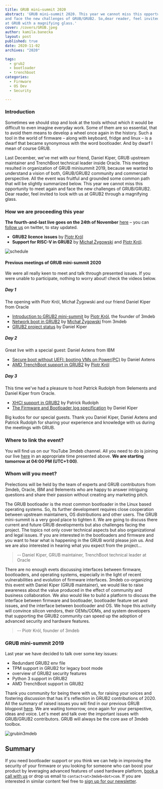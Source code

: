 ```yaml
---
title: GRUB mini–summit 2020
abstract: 'GRUB mini–summit 2020. This year we cannot miss this opportunity to meet again
and face the new challenges of GRUB/GRUB2. So,dear reader, feel invited to look
at GRUB with a magnifying glass.'
cover: /covers/GRUB.jpeg
author: kamila.banecka
layout: post
published: true
date: 2020-11-02
archives: "2020"

tags:
  - grub2
  - bootloader
  - trenchboot
categories:
  - Firmware
  - OS Dev
  - Security

---
```


### Introduction

Sometimes we should stop and look at the tools without which it would be
difficult to even imagine everyday work. Some of them are so essential, that to
avoid them means to develop a wheel once again in the history. Such a tool in
the world of firmware – along with keyboard, fridge and linux – is a dwarf that
became synonymous with the word bootloader. And by dwarf I mean of course GRUB.

Last December, we've met with our friend, Daniel Kiper, GRUB upstream maintainer
and TrenchBoot technical leader inside Oracle. This meeting resulted in
organization of GRUB minisummit 2019, because we wanted to understand a vision
of both, GRUB/GRUB2 community and commercial perspective. All the event was
fruitful and grounded some common path that will be slightly summarized below.
This year we cannot miss this opportunity to meet again and face the new
challenges of GRUB/GRUB2. Dear reader, feel invited to look with us at GRUB2
through a magnifying glass.

### How we are proceeding this year

**The fourth-and-last live goes on the 24th of November**
[here](https://www.youtube.com/channel/UC_djHbyjuJvhVjfT18nyqmQ/live) – you can
[follow us](https://twitter.com/3mdeb_com) on twitter, to stay updated.

- **GRUB2 licence issues** by [Piotr Król](https://twitter.com/pietrushnic)
- **Support for RISC-V in GRUB2** by
  [Michał Żygowski](https://twitter.com/_miczyg_) and
  [Piotr Król](https://twitter.com/pietrushnic).

![schedule](/img/Grub24.11.png)

#### Previous meetings of GRUB mini-summit 2020

We were all really keen to meet and talk through presented issues. If you were
unable to participate, nothing to worry about! check the videos below.

##### Day 1

The opening with Piotr Król, Michał Żygowski and our friend Daniel Kiper from
Oracle

- [Introduction to GRUB2 mini-summit](https://youtu.be/LEcM5C5hdjs?t=12) by
  [Piotr Król](https://twitter.com/pietrushnic), the founder of 3mdeb
- [Network boot in GRUB2](https://youtu.be/LEcM5C5hdjs?t=673) by
  [Michał Żygowski](https://twitter.com/_miczyg_) from 3mdeb
- [GRUB2 project status](https://youtu.be/LEcM5C5hdjs?t=3098) by Daniel Kiper

##### Day 2

Great live with a special guest: Daniel Axtens from IBM

- [Secure boot without UEFI: booting VMs on Power(PC)](https://youtu.be/u0sK6j-pQeM?t=53)
  by Daniel Axtens
- [AMD TrenchBoot support in GRUB2](https://youtu.be/u0sK6j-pQeM?t=2799) by
  [Piotr Król](https://twitter.com/pietrushnic)

##### Day 3

This time we've had a pleasure to host Patrick Rudolph from 9elements and Daniel
Kiper from Oracle.

- [XHCI support in GRUB2](https://youtu.be/SSrFv4a-zgU) by Patrick Rudolph
- [The Firmware and Bootloader log specification](https://youtu.be/SSrFv4a-zgU?t=2806)
  by Daniel Kiper

Big kudos for our special guests. Thank you Daniel Kiper, Daniel Axtens and
Patrick Rudolph for sharing your experience and knowledge with us during the
meetings with GRUB.

### Where to link the event?

You will find us on our YouTube 3mdeb channel. All you need to do is joining our
live [here](https://www.youtube.com/channel/UC_djHbyjuJvhVjfT18nyqmQ/live) in an
appropriate time presented above. **We are starting tomorrow at 04:00 PM
(UTC+1:00)**.

### Whom will you meet?

Prelections will be held by the team of experts and GRUB contributors from
3mdeb, Oracle, IBM and 9elements who are happy to answer intriguing questions
and share their passion without creating any marketing pitch.

The GRUB bootloader is the most common bootloader in the Linux based operating
systems. So, its further development requires close cooperation between
upstream maintainers, OS distributions and other users. The GRUB mini-summit
is a very good place to tighten it. We are going to discuss there current and
future GRUB developments but also challenges facing the project. The topics
not only cover technical aspects but also organizational and legal issues. If
you are interested in the bootloaders and firmware and you want to hear what
is happening in the GRUB world please join us. And we are also interested in
hearing what you expect from the project...
> -- Daniel Kiper, GRUB maintainer, TrenchBoot technical leader at Oracle

There are no enough evets discussing interfaces between firmware, bootloaders,
and operating systems, especially in the light of recent vulnerabilities and
evolution of firmware interfaces. 3mdeb co-organizing this event with Daniel
Kiper (GRUB maintainer), we would like to raise awareness about the value
produced in the effect of community and business collaboration. We also would
like to build a platform to discuss the interface between firmware and
bootloader, bootloader feature set and issues, and the interface between
bootloader and OS. We hope this activity will convince silicon vendors, their
OEMs/ODMs, and system developers that supporting the GRUB2 community can speed
up the adoption of advanced security and hardware features.
> -- Piotr Król, founder of 3mdeb

### GRUB mini-summit 2019

Last year we have decided to talk over some key issues:

- Redundant GRUB2 env file
- TPM support in GRUB2 for legacy boot mode
- overview of GRUB2 security features
- Python 3 support in GRUB2
- AMD TrenchBoot support in GRUB2

Thank you community for being there with us, for raising your voices and
fostering discussion that has it's reflection in GRUB2 contributions of 2020.
All the summary of raised issues you will find in our previous GRUB blogpost
[here](https://blog.3mdeb.com/2020/2020-02-19-grub2_and_3mdeb_minisummit/). We
are waiting tomorrow, once again for your perspective, ideas and voice. Let's
meet and talk over the important issues with GRUB/GRUB2 contributors. GRUB will
always be the core axe of 3mdeb toolbox.

![grubin3mdeb](/img/GRUBin3mdeb.png)

## Summary

If you need bootloader support or you think we can help in improving the
security of your firmware or you looking for someone who can boost your product
by leveraging advanced features of used hardware platform, [book a call with
us](https://cloud.3mdeb.com/index.php/apps/calendar/appointment/n7T65toSaD9t) or
drop us email to `contact<at>3mdeb<dot>com`. If you are interested in similar
content feel free to [sign up for our
newsletter](https://3mdeb.com/subscribe/3mdeb_newsletter.html).
